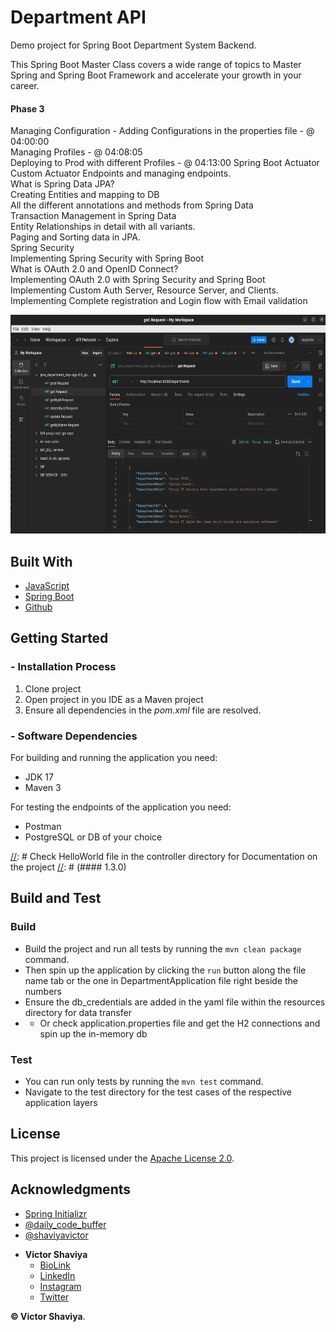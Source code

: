 # Department API
Demo project for Spring Boot Department System Backend.

This Spring Boot Master Class covers a wide range of topics to Master Spring and Spring Boot Framework and accelerate your growth in your career.


[//]: # (We will understand all below topics in detail in this Spring Boot complete Course [Master Class/Boot Camp])

[//]: # (  #### Phase 1)

[//]: # (Why Spring Framework?           )

[//]: # (Features and Advantages of Spring Framework           )

[//]: # (Spring Bean Lifecycle         )

[//]: # (Dependency Injection    )

[//]: # (Different ways to configure Spring application      )

[//]: # (What is Aspect Oriented Programming &#40;AOP&#41;?      )

[//]: # (Understanding AOP with Complete Example implementation        )

[//]: # (What is Spring Boot?            )

[//]: # (Advantages of Spring Boot         )

[//]: # (Spring Initializr         )

[//]: # (Spring Boot Starters           )

[//]: # (Spring Boot DevTools    )

[//]: # (    )
[//]: # (Creating REST APIs with Spring Boot   - @ 01:22:54   )

[//]: # (Hibernate validations   - @ 02:47:20      )

[//]: # (Logging in Spring Boot    - @ 02:57:15  )

[//]: # (Project Lombok   - @ 03:02:55   )

[//]: # (Exception handling   - @ 03:08:25       )

[//]: # (Database Migration H2 -> MySQL/Postgres   - @ 03:21:50)

[//]: # (  #### Phase 2)

[//]: # (Creating Different Layers of the Application      )

[//]: # (Implementing Unit Testing &#40;service layer&#41;   - @ 03:27:30     )

[//]: # (Implementing Unit Testing &#40;repository layer&#41;   - @ 03:44:30   )

[//]: # (Implementing Unit Testing &#40;controller layer&#41;   - @ 03:50:30    )

[//]: # (Implementing JUnit and Mockito for all layers during the test implementation.   - @ 03:38:40)

  #### Phase 3
Managing Configuration - Adding Configurations in the properties file   - @ 04:00:00    
Managing Profiles     - @ 04:08:05        
Deploying to Prod with different Profiles     - @ 04:13:00
Spring Boot Actuator      
Custom Actuator Endpoints and managing endpoints.     
What is Spring Data JPA?      
Creating Entities and mapping to DB     
All the different annotations and methods from Spring Data      
Transaction Management in Spring Data     
Entity Relationships in detail with all variants.     
Paging and Sorting data in JPA.       
Spring Security     
Implementing Spring Security with Spring Boot     
What is OAuth 2.0 and OpenID Connect?     
Implementing OAuth 2.0 with Spring Security and Spring Boot     
Implementing Custom Auth Server, Resource Server, and Clients.      
Implementing Complete registration and Login flow with Email validation     

<img src="https://github.com/ShaviyaVictor/department/blob/master/src/main/resources/images/2023-07-28%2020-41-54_postman_collection_of_the_endpoints.png?raw=true" width="600" height="350" alt="">             

## Built With

* [JavaScript](https://developer.mozilla.org/en-US/docs/Web/JavaScript)
* [Spring Boot](https://docs.spring.io/spring-boot/docs/current/reference/htmlsingle/)
* [Github](https://github.com/ShaviyaVictor/shaviya)

## Getting Started
### - Installation Process

1.	Clone project
2.	Open project in you IDE as a Maven project
3.	Ensure all dependencies in the *pom.xml* file are resolved.

### - Software Dependencies
For building and running the application you need:
- JDK 17
- Maven 3
            
For testing the endpoints of the application you need:
- Postman
- PostgreSQL or DB of your choice

[//]: # (### Latest releases)

[//]: # Check HelloWorld file in the controller directory for Documentation on the project
[//]: # (#### 1.3.0)

[//]: # (- Added Profile "UPDATEMSISDNCOUNTERProfile" to digicel-lib-customer-profile.)

## Build and Test
### Build
- Build the project and run all tests by running the `mvn clean package` command.
- Then spin up the application by clicking the `run` button along the file name tab or the one in DepartmentApplication file right beside the numbers
- Ensure the db_credentials are added in the yaml file within the resources directory for data transfer
- - Or check application.properties file and get the H2 connections and spin up the in-memory db

### Test
- You can run only tests by running the `mvn test` command.
- Navigate to the test directory for the test cases of the respective application layers


## License

This project is licensed under the [Apache License 2.0](https://github.com/ShaviyaVictor/custom_setup_template/blob/main/LICENSE).

## Acknowledgments
- [Spring Initializr](https://start.spring.io/#!type=maven-project&language=java&platformVersion=3.0.6&packaging=jar&jvmVersion=17&groupId=com.shavic&artifactId=department&name=department&description=Spring%20Boot%20Department%20RESTful%20API%20project%20geared%20towards%20learning%20Spring%20Boot%20and%20its%20convention...&packageName=com.shavic.department&dependencies=web,h2)
- [@daily_code_buffer](https://www.youtube.com/watch?v=zvR-Oif_nxg&t=7665s)
- [@shaviyavictor](https://www.youtube.com/watch?v=xz_7l0qyVrw)


* **Victor Shaviya**
    - [BioLink](https://bio.link/shaviya)
    - [LinkedIn](https://www.linkedin.com/in/ShaviyaVictor/)
    - [Instagram](https://www.instagram.com/shaviyavictor/)
    - [Twitter](https://twitter.com/ShaviyaVictor)


**© Victor Shaviya**.